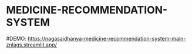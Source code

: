 # MEDICINE-RECOMMENDATION-SYSTEM
#DEMO:
https://nagasaidhanya-medicine-recommendation-system-main-znlags.streamlit.app/
